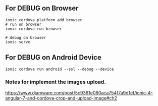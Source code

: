 
## For DEBUG on Browser

```
ionic cordova platform add browser
# run on browser
ionic cordova run browser

# debug on browser
ionic serve
```

## For DEBUG on Android Device

```
ionic cordova run android --ssl --debug --device
```

### Notes for implement the images upload.

https://www.djamware.com/post/5c9361e080aca754f7a9d1ef/ionic-4-angular-7-and-cordova-crop-and-upload-image#ch2
